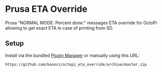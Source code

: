 # Prusa ETA Override

Prusa "NORMAL MODE: Percent done:" messages ETA override for OctoPi allowing to get exact ETA in case of printing from SD.

## Setup

Install via the bundled [Plugin Manager](https://github.com/foosel/OctoPrint/wiki/Plugin:-Plugin-Manager)
or manually using this URL:

    https://github.com/kanocz/octopi_eta_override/archive/master.zip
